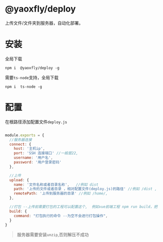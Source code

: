 # @yaoxfly/deploy
上传文件/文件夹到服务器，自动化部署。  


# 安装

全局下载

```
npm i  @yaoxfly/deploy -g
```

需要`ts-node`支持，全局下载

```
npm i  ts-node -g
```

# 配置
在根路径添加配置文件`deploy.js`

```js

module.exports = {
  //服务器连接 
  connect: {
    host: '主机ip',
    port: 'SSH 连接端口' //一般是22,  
    username: '用户名', 
    password: '用户登录密码'
  },

  //上传
  upload: {
    name: '文件名称或者目录名称',   //例如 dist
    path: '上传的文件或者目录 ，相对配置文件(deploy.js)的路径' //例如 /dist , 
    remotePath: '上传到服务器的目录' //例如 /home/,
  },

  //打包 --上传前需要打包的工程可以配置这个,  例如vue前端工程 npm run build，把当前配置都去掉，上传功能也可执行。
  build: {
    command: "打包执行的命令 --为空不会进行打包操作", 
  }
}
```

>  服务器需要安装`unzip`,否则解压不成功

